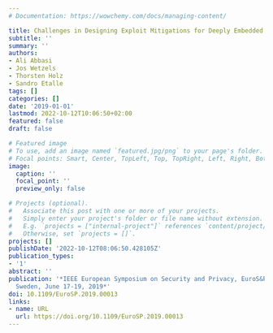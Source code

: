 ```yaml
---
# Documentation: https://wowchemy.com/docs/managing-content/

title: Challenges in Designing Exploit Mitigations for Deeply Embedded Systems
subtitle: ''
summary: ''
authors:
- Ali Abbasi
- Jos Wetzels
- Thorsten Holz
- Sandro Etalle
tags: []
categories: []
date: '2019-01-01'
lastmod: 2022-10-12T10:06:50+02:00
featured: false
draft: false

# Featured image
# To use, add an image named `featured.jpg/png` to your page's folder.
# Focal points: Smart, Center, TopLeft, Top, TopRight, Left, Right, BottomLeft, Bottom, BottomRight.
image:
  caption: ''
  focal_point: ''
  preview_only: false

# Projects (optional).
#   Associate this post with one or more of your projects.
#   Simply enter your project's folder or file name without extension.
#   E.g. `projects = ["internal-project"]` references `content/project/deep-learning/index.md`.
#   Otherwise, set `projects = []`.
projects: []
publishDate: '2022-10-12T08:06:50.428105Z'
publication_types:
- '1'
abstract: ''
publication: '*IEEE European Symposium on Security and Privacy, EuroS&P 2019, Stockholm,
  Sweden, June 17-19, 2019*'
doi: 10.1109/EuroSP.2019.00013
links:
- name: URL
  url: https://doi.org/10.1109/EuroSP.2019.00013
---
```

